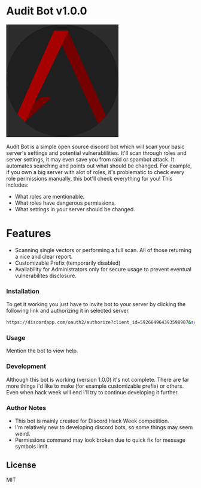 # Audit Bot v1.0.0
<img src="https://github.com/Crowfunder/Audit-Bot/blob/master/Audit%20Logo2.png" alt="Audit Bot Logo" width="300" heigh="300"/>


Audit Bot is a simple open source discord bot which will scan your basic server's settings and potential vulnerablilities. It'll scan through roles and server settings, it may even save you from raid or spambot attack. It automates searching and points out what should be changed. For example, if you own a big server with alot of roles, it's problematic to check every role permissions manually, this bot'll check everything for you!
This includes:
  - What roles are mentionable.
  - What roles have dangerous permissions.
  - What settings in your server should be changed.

# Features

  - Scanning single vectors or performing a full scan. All of those returning a nice and clear report.
  - Customizable Prefix (temporarily disabled)
  - Availability for Administrators only for secure usage to prevent eventual vulnerabilites disclosure.

### Installation

To get it working you just have to invite bot to your server by clicking the following link and authorizing it in selected server.
```sh
https://discordapp.com/oauth2/authorize?client_id=592664964393598987&scope=bot&permissions=8
```
### Usage
Mention the bot to view help.

### Development

Although this bot is working (version 1.0.0) it's not complete. There are far more things i'd like to make (for example customizable prefix) or others. Even when hack week will end i'll try to continue developing it further. 

### Author Notes
- This bot is mainly created for Discord Hack Week competition.
- I'm relatively new to developing discord bots, so some things may seem weird.
- Permissions command may look broken due to quick fix for message symbols limit.

License
----

MIT
